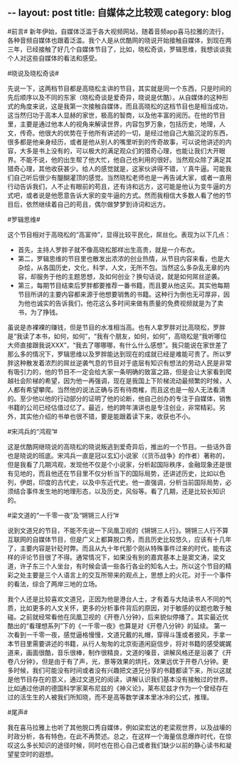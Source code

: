 --
layout: post
title:  自媒体之比较观
category: blog
---

#前言#
新年伊始，自媒体泛滥于各大视频网站，随着音频app喜马拉雅的流行，各种音频自媒体也跟着泛滥。我个人是从优酷网的晓说开始接触自媒体，到现在两三年，已经接触了好几个自媒体节目了，比如，晓松奇谈，罗辑思维，我想谈谈我个人对这些自媒体的看法和感受。

#晓说及晓松奇谈#

先说一下，这两档节目都是高晓松主讲的节目，其实就是同一个东西，只是时间的先后顺序以及不同的东家（晓松奇谈是爱奇异，晓说是优酷）。从自媒体的这种形式的角度来说，这是我第一次接触自媒体，而且高晓松的这档节目也是相当成功，这当然归功于高本人显赫的家世，极高的智商，以及他丰富的阅历。在他的节目里，主要是通过他本人的视角来解读世界，内容包罗万象，包括历史，地理，人文，传奇。他很大的优势在于他所有讲述的一切，是经过他自己大脑沉淀的东西，很多都是他亲身经历，或者是他从别人的嘴里听到的传奇故事，可以说他讲述的内容，大多是书上没有的，可以极大的满足观众们的猎奇心理，也能让我们大开眼界。不能不说，他的出生帮了他大忙，他自己也利用的很好。当然观众除了满足其猎奇心理，其他收获甚少。给人的感觉就是，这家伙讲得不错，丫真牛逼。可能我们自己听后很少有醍醐灌顶的感觉。当然晓松老师也是一再告诫大家，或者一直用行动告诉我们，人不止有眼前的苟且，还有诗和远方，这可能是他认为变牛逼的方式吧，或者说是他愿意告诉大家的变牛逼的方式。然而我相信大多数人看了他的节目后，依然继续着自己的苟且，偶尔做梦梦到诗词和远方。

#罗辑思维#

这个节目相对于高晓松的“高富帅”，显得比较平民化，屌丝化。表现为以下几点：

* 首先，主持人罗胖子就不像高晓松那样出生高贵，就是一介布衣。
* 第二，罗辑思维的节目里也散发出浓浓的创业热情，从节目内容来看，也是大杂烩，从各国历史，文化，科学，人文，无所不包。当然这么多杂乱无章的内容，却服务于他的主题思想，及如何创业？换句话说，就是如何屌丝逆袭。
* 第三，每期节目结束后罗胖都要推荐一番书籍，而且要从他这买。其实他每期节目所讲的主要内容都来源于他想要销售的书籍。这种行为倒也无可厚非，因为他也诚实的告诉我们，他花这么多时间来做有质量的免费视频就是为了卖书，为了挣钱。

虽说是赤裸裸的赚钱，但是节目的水准相当高。也有人拿罗胖对比高晓松，罗胖是“我读了本书，如何，如何”，“我有个朋友，如何，如何”，高晓松是“我听哪位大师直接跟我说XXX”，“我去了哪哪哪，有什么什么感想”。我只能说在家世差了那么多的情况下，罗辑思维以及罗胖能达到现在的成就已经是难能可贵了。所以罗胖这种散发着浓烈的屌丝逆袭气息的节目对于底层有知识有想法的劳动人民是非常有吸引力的，他的节目不一定会给大家一条明确的致富之路，但是会让大家看到爬越社会阶梯的希望，因为他一再强调，现在是我国上下阶梯流动最频繁的时候，人人都有希望攀爬。当然他的说法正确与否有待商榷，而且这也是一般人无法看清的。至少他以他的行动部分的证明了他的论断，他自己创办的专注于自媒体，销售书籍的公司已经估值过亿了。最近，他的跨年演讲也是专注创业，非常精彩。另外，其实他介绍的书单也很不错，要是能跟着读下来，收获也不小。

#宋鸿兵的“鸿观”#

这是优酷网继晓说的高晓松的晓说叛逃到爱奇异后，推出的一个节目。一些话外音也是晓说的班底。宋鸿兵一直是冠以玄幻小说家（《货币战争》的作者）著称的，但是我看了几期鸿观，发现他不仅是个小说家，分析起国际秩序，金融现象还是很有见地的，而且他还在节目里不仅分析当下的国际局势，还讲述历史，比如以色列，伊朗，印度的古代史，以及中东近代史。他一直强调，分析当前国际局势，必须结合事件发生地的地理形态，以及历史，风俗等。看了几期，还是比较长知识的。

#梁文道的“一千零一夜”及“锵锵三人行”#

说到文道兄的节目，不能不先说一下凤凰卫视的《锵锵三人行》。锵锵三人行不算互联网的自媒体节目，但是广义上都算脱口秀，而且历史比较悠久，应该有十几年了，主要内容是针砭时弊。而且从九十年代那个刚从特殊事件过来的时代，能有这样的评论节目很了不得。通常情况下，如果没有别的嘉宾基本上是窦文涛，梁文道，许子东三个人坐台，有时候会请一些各行各业的知名人士。所以这个节目的精彩之处主要是三个人语言上的交互所带来的观点上，思想上的火花。对于一个事件的看法，综合了两岸三地的立场。

我个人还是比较喜欢文道兄，正因为他是港台人士，才有着与大陆读书人不同的气质，比如更多的人文关怀，更多的分析事件背后的原因，对于敏感的议题也敢于触碰。之前就经常看他在凤凰卫视的《开卷八分钟》，后来貌似停播了。其实最近优酷出的“看理想系列”下的《一千零一夜》也算是对《开卷八分钟》的延续。 第一次看到一千零一夜，感觉逼格慢慢，文道兄戴的礼帽，穿得斗篷或者披风，手拿一本节目里需要讲述的书籍，从行人匆匆的北京街道闲庭信步，将对书籍的感受娓娓道来，画面很酷，音乐很棒，制作很精良，文道的嗓音，讲解风格还是沿袭了《开卷八分钟》，但是由于有了声，光，景等效果的烘托，效果远优于开卷八分钟。更多时候，我们可能没有时间或者没有兴趣把文道兄分享的书籍都读下来，所以这就是他节目存在的意义，通过文道兄的阅读，讲解认识我们基本没有接触过的世界。比如通过他讲的德国科学家莱布尼兹的《神义论》，莱布尼兹才作为一个曾经存在过的活生生的人被我们所知晓，而不是高等数学课本里冰冷的公式，推理。

#尾声#

我在喜马拉雅上也听了其他脱口秀自媒体，例如梁宏达的老梁观世界，以及战壕的时政分析，各有特色，在此不再赘述。总之，在这样一个海量信息爆炸时代，在惊叹这么多长知识的途径时候，同时也在担心自己或者我们缺少以前的静心读书和凝望星空时的遐想。

